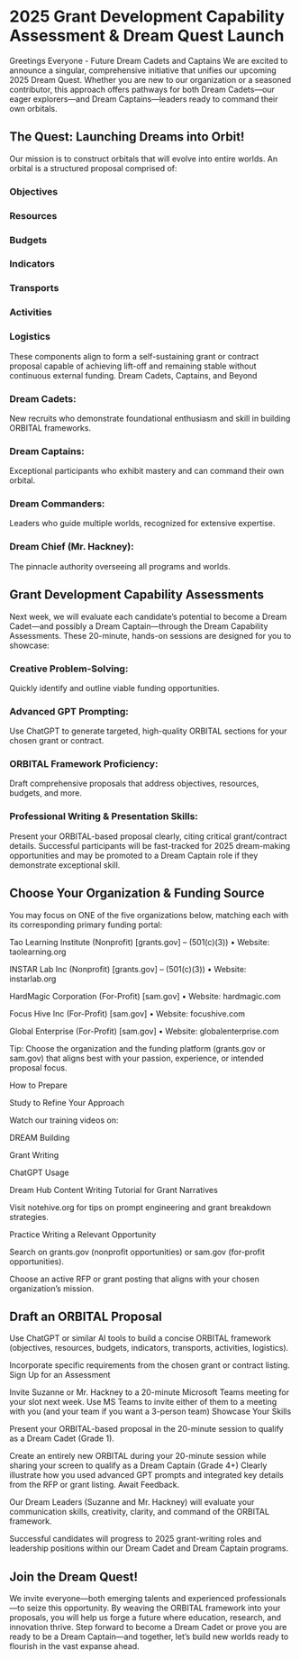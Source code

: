 # 2025 Grant Development Capability Assessment & Dream Quest Launch
Greetings Everyone - Future Dream Cadets and Captains 
We are excited to announce a singular, comprehensive initiative that unifies our upcoming 2025 Dream Quest. Whether you are new to our organization or a seasoned contributor, this approach offers pathways for both Dream Cadets—our eager explorers—and Dream Captains—leaders ready to command their own orbitals.
## The Quest: Launching Dreams into Orbit!
Our mission is to construct orbitals that will evolve into entire worlds. An orbital is a structured proposal comprised of:
### Objectives
### Resources
### Budgets
### Indicators
### Transports
### Activities
### Logistics
These components align to form a self-sustaining grant or contract proposal capable of achieving lift-off and remaining stable without continuous external funding.
Dream Cadets, Captains, and Beyond
### Dream Cadets:
 New recruits who demonstrate foundational enthusiasm and skill in building ORBITAL frameworks.
### Dream Captains:
Exceptional participants who exhibit mastery and can command their own orbital.
### Dream Commanders: 
Leaders who guide multiple worlds, recognized for extensive expertise.
### Dream Chief (Mr. Hackney): 
The pinnacle authority overseeing all programs and worlds.
## Grant Development Capability Assessments
Next week, we will evaluate each candidate’s potential to become a Dream Cadet—and possibly a Dream Captain—through the Dream Capability Assessments. These 20-minute, hands-on sessions are designed for you to showcase:
### Creative Problem-Solving:
 Quickly identify and outline viable funding opportunities.
### Advanced GPT Prompting: 
Use ChatGPT to generate targeted, high-quality ORBITAL sections for your chosen grant or contract.
### ORBITAL Framework Proficiency: 
Draft comprehensive proposals that address objectives, resources, budgets, and more.
### Professional Writing & Presentation Skills:
 Present your ORBITAL-based proposal clearly, citing critical grant/contract details.
Successful participants will be fast-tracked for 2025 dream-making opportunities and may be promoted to a Dream Captain role if they demonstrate exceptional skill.
## Choose Your Organization & Funding Source
You may focus on ONE of the five organizations below, matching each with its corresponding primary funding portal:

Tao Learning Institute (Nonprofit) [grants.gov] – (501(c)(3)) • Website: taolearning.org

INSTAR Lab Inc (Nonprofit) [grants.gov] – (501(c)(3)) • Website: instarlab.org

HardMagic Corporation (For-Profit) [sam.gov] • Website: hardmagic.com

Focus Hive Inc (For-Profit) [sam.gov] • Website: focushive.com

Global Enterprise (For-Profit) [sam.gov] • Website: globalenterprise.com

Tip: Choose the organization and the funding platform (grants.gov or sam.gov) that aligns best with your passion, experience, or intended proposal focus.

How to Prepare

Study to Refine Your Approach

Watch our training videos on:

DREAM Building 

Grant Writing

ChatGPT Usage

Dream Hub Content Writing Tutorial for Grant Narratives 

Visit notehive.org for tips on prompt engineering and grant breakdown strategies.

Practice Writing a Relevant Opportunity

Search on grants.gov (nonprofit opportunities) or sam.gov (for-profit opportunities).

Choose an active RFP or grant posting that aligns with your chosen organization’s mission.

## Draft an ORBITAL Proposal
Use ChatGPT or similar AI tools to build a concise ORBITAL framework (objectives, resources, budgets, indicators, transports, activities, logistics).

Incorporate specific requirements from the chosen grant or contract listing.
Sign Up for an Assessment

Invite Suzanne or Mr. Hackney to a 20-minute Microsoft Teams meeting for your slot next week. Use MS Teams to invite either of them to a meeting with you (and your team if you want a 3-person team)
Showcase Your Skills

Present your ORBITAL-based proposal in the 20-minute session to qualify as a Dream Cadet (Grade 1).

Create an entirely new ORBITAL during your 20-minute session while sharing your screen to qualify as a Dream Captain (Grade 4+)
Clearly illustrate how you used advanced GPT prompts and integrated key details from the RFP or grant listing.
Await Feedback.

Our Dream Leaders (Suzanne and Mr. Hackney) will evaluate your communication skills, creativity, clarity, and command of the ORBITAL framework.

Successful candidates will progress to 2025 grant-writing roles and leadership positions within our Dream Cadet and Dream Captain programs.

## Join the Dream Quest!
We invite everyone—both emerging talents and experienced professionals—to seize this opportunity. By weaving the ORBITAL framework into your proposals, you will help us forge a future where education, research, and innovation thrive. Step forward to become a Dream Cadet or prove you are ready to be a Dream Captain—and together, let’s build new worlds ready to flourish in the vast expanse ahead. 
